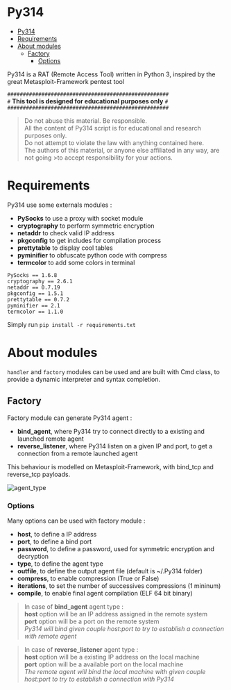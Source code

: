 



# Py314

- [Py314](#py314)
- [Requirements](#requirements)
- [About modules](#about-modules)
  - [Factory](#factory)
    - [Options](#options)

Py314 is a RAT (Remote Access Tool) written in Python 3, inspired by the great Metasploit-Framework pentest tool


`####################################################`  
`#` **This tool is designed for educational purposes only** `#`  
`####################################################`

>Do not abuse this material. Be responsible.  
>All the content of Py314 script is for educational and research purposes only.  
>Do not attempt to violate the law with anything contained here.  
>The authors of this material, or anyone else affiliated in any way, are not going >to accept responsibility for your actions.  



# Requirements

Py314 use some externals modules :  
- **PySocks** to use a proxy with socket module
- **cryptography** to perform symmetric encryption
- **netaddr** to check valid IP address
- **pkgconfig** to get includes for compilation process
- **prettytable** to display cool tables
- **pyminifier** to obfuscate python code with compress
- **termcolor** to add some colors in terminal

```
PySocks == 1.6.8
cryptography == 2.6.1
netaddr == 0.7.19
pkgconfig == 1.5.1
prettytable == 0.7.2
pyminifier == 2.1
termcolor == 1.1.0
```

Simply run `pip install -r requirements.txt`

# About modules

`handler` and `factory` modules can be used and are built with Cmd class, to provide a dynamic interpreter and syntax completion.

## Factory

Factory module can generate Py314 agent : 
- **bind_agent**, where Py314 try to connect directly to a existing and launched remote agent
- **reverse_listener**, where Py314 listen on a given IP and port, to get a connection from a remote launched agent

This behaviour is modelled on Metasploit-Framework, with bind_tcp and reverse_tcp payloads.

![agent_type](https://user-images.githubusercontent.com/52102633/71627879-c52a0c00-2bba-11ea-8e72-29e7af42b393.jpg)

### Options

Many options can be used with factory module : 
- **host**, to define a IP address
- **port**, to define a bind port
- **password**, to define a password, used for symmetric encryption and decryption
- **type**, to define the agent type
- **outfile**, to define the output agent file (default is ~/.Py314 folder)
- **compress**, to enable compression (True or False)
- **iterations**, to set the number of successives compressions (1 mininum)
- **compile**, to enable final agent compilation (ELF 64 bit binary)

>In case of **bind_agent** agent type :  
**host** option will be an IP address assigned in the remote system  
**port** option will be a port on the remote system  
*Py314 will bind given couple host:port to try to establish a connection with remote agent*

>In case of **reverse_listener** agent type :   
**host** option will be a existing IP address on the local machine  
**port** option will be a available port on the local machine  
*The remote agent will bind the local machine with given couple host:port to try to establish a connection with Py314*
